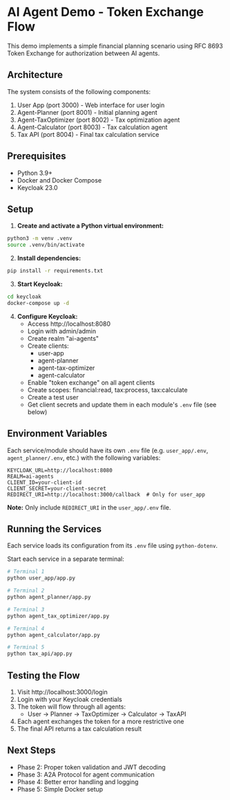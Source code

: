 # AI Agent Demo - Token Exchange Flow

This demo implements a simple financial planning scenario using RFC 8693 Token Exchange for authorization between AI agents.

## Architecture

The system consists of the following components:
1. User App (port 3000) - Web interface for user login
2. Agent-Planner (port 8001) - Initial planning agent
3. Agent-TaxOptimizer (port 8002) - Tax optimization agent
4. Agent-Calculator (port 8003) - Tax calculation agent
5. Tax API (port 8004) - Final tax calculation service

## Prerequisites

- Python 3.9+
- Docker and Docker Compose
- Keycloak 23.0

## Setup

1. **Create and activate a Python virtual environment:**
```bash
python3 -m venv .venv
source .venv/bin/activate
```

2. **Install dependencies:**
```bash
pip install -r requirements.txt
```

3. **Start Keycloak:**
```bash
cd keycloak
docker-compose up -d
```

4. **Configure Keycloak:**
   - Access http://localhost:8080
   - Login with admin/admin
   - Create realm "ai-agents"
   - Create clients:
     - user-app
     - agent-planner
     - agent-tax-optimizer
     - agent-calculator
   - Enable "token exchange" on all agent clients
   - Create scopes: financial:read, tax:process, tax:calculate
   - Create a test user
   - Get client secrets and update them in each module's `.env` file (see below)

## Environment Variables

Each service/module should have its own `.env` file (e.g. `user_app/.env`, `agent_planner/.env`, etc.) with the following variables:

```
KEYCLOAK_URL=http://localhost:8080
REALM=ai-agents
CLIENT_ID=your-client-id
CLIENT_SECRET=your-client-secret
REDIRECT_URI=http://localhost:3000/callback  # Only for user_app
```

**Note:** Only include `REDIRECT_URI` in the `user_app/.env` file.

## Running the Services

Each service loads its configuration from its `.env` file using `python-dotenv`.

Start each service in a separate terminal:

```bash
# Terminal 1
python user_app/app.py

# Terminal 2
python agent_planner/app.py

# Terminal 3
python agent_tax_optimizer/app.py

# Terminal 4
python agent_calculator/app.py

# Terminal 5
python tax_api/app.py
```

## Testing the Flow

1. Visit http://localhost:3000/login
2. Login with your Keycloak credentials
3. The token will flow through all agents:
   - User → Planner → TaxOptimizer → Calculator → TaxAPI
4. Each agent exchanges the token for a more restrictive one
5. The final API returns a tax calculation result

## Next Steps

- Phase 2: Proper token validation and JWT decoding
- Phase 3: A2A Protocol for agent communication
- Phase 4: Better error handling and logging
- Phase 5: Simple Docker setup 